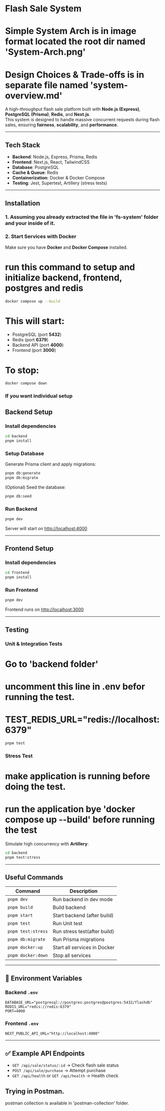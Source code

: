 # Flash Sale System

# Simple System Arch is in image format located the root dir named 'System-Arch.png'

# Design Choices & Trade-offs is in separate file named 'system-overview.md'

A high-throughput flash sale platform built with **Node.js (Express)**, **PostgreSQL (Prisma)**, **Redis**, and **Next.js**.  
This system is designed to handle massive concurrent requests during flash sales, ensuring **fairness**, **scalability**, and **performance**.

---

## Tech Stack

- **Backend**: Node.js, Express, Prisma, Redis
- **Frontend**: Next.js, React, TailwindCSS
- **Database**: PostgreSQL
- **Cache & Queue**: Redis
- **Containerization**: Docker & Docker Compose
- **Testing**: Jest, Supertest, Artillery (stress tests)

---

## Installation

### 1. Assuming you already extracted the file in 'fs-system' folder and your inside of it.

### 2. Start Services with Docker

Make sure you have **Docker** and **Docker Compose** installed.

# run this command to setup and initialize backend, frontend, postgres and redis

```bash
docker compose up --build
```

# This will start:

- PostgreSQL (port **5432**)
- Redis (port **6379**)
- Backend API (port **4000**)
- Frontend (port **3000**)

# To stop:

```bash
docker compose down
```

### If you want individual setup

## Backend Setup

### Install dependencies

```bash
cd backend
pnpm install
```

### Setup Database

Generate Prisma client and apply migrations:

```bash
pnpm db:generate
pnpm db:migrate
```

(Optional) Seed the database:

```bash
pnpm db:seed
```

### Run Backend

```bash
pnpm dev
```

Server will start on [http://localhost:4000](http://localhost:4000)

---

## Frontend Setup

### Install dependencies

```bash
cd frontend
pnpm install
```

### Run Frontend

```bash
pnpm dev
```

Frontend runs on [http://localhost:3000](http://localhost:3000)

---

## Testing

### Unit & Integration Tests

# Go to 'backend folder'

# uncomment this line in .env befor running the test.

# TEST_REDIS_URL="redis://localhost:6379"

```bash
pnpm test
```

### Stress Test

# make application is running before doing the test.

# run the application bye 'docker compose up --build' before running the test

Simulate high concurrency with **Artillery**:

```bash
cd backend
pnpm test:stress
```

---

## Useful Commands

| Command            | Description                  |
| ------------------ | ---------------------------- |
| `pnpm dev`         | Run backend in dev mode      |
| `pnpm build`       | Build backend                |
| `pnpm start`       | Start backend (after build)  |
| `pnpm test`        | Run Unit test                |
| `pnpm test:stress` | Run stress test(after build) |
| `pnpm db:migrate`  | Run Prisma migrations        |
| `pnpm docker:up`   | Start all services in Docker |
| `pnpm docker:down` | Stop all services            |

---

## 📌 Environment Variables

### Backend `.env`

```env
DATABASE_URL="postgresql://postgres:postgres@postgres:5432/flashdb"
REDIS_URL="redis://redis:6379"
PORT=4000
```

### Frontend `.env`

```env
NEXT_PUBLIC_API_URL="http://localhost:4000"
```

---

## ✅ Example API Endpoints

- `GET /api/sale/status/:id` → Check flash sale status
- `POST /api/sale/purchase` → Attempt purchase
- `GET /api/health` or `GET /api/health` → Health check

## Trying in Postman.

postman collection is available in 'postman-collection' folder.
